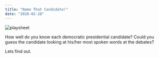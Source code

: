 ```yaml
---
title: "Name That Candidate!"
date: "2020-02-28"
---
```


![playsheet](/Plots/debate_pic.jpg "Logo Title Text 1")

How well do you know each democratic presidential candidate? Could you guess the candidate looking at his/her most spoken words at the debates?

Lets find out.
